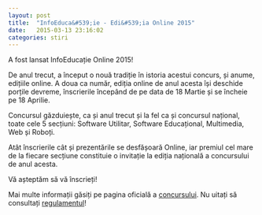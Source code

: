 ```yaml
---
layout: post
title:  "InfoEduca&#539;ie - Edi&#539;ia Online 2015"
date:   2015-03-13 23:16:02
categories: stiri
---
```


A fost lansat InfoEduca&#539;ie Online 2015!

De anul trecut, a &icirc;nceput o nou&#259; tradi&#539;ie &icirc;n istoria acestui concurs, &#537;i anume, edi&#539;iile online. A doua ca num&#259;r, edi&#539;ia online de anul acesta &icirc;&#537;i deschide por&#539;ile devreme, &icirc;nscrierile &icirc;ncep&acirc;nd de pe data de 18 Martie &#537;i se &icirc;ncheie pe 18 Aprilie.

Concursul g&#259;zduie&#537;te, ca &#537;i anul trecut &#537;i la fel ca &#537;i concursul na&#539;ional, toate cele 5 sec&#539;iuni: Software Utilitar, Software Educa&#539;ional, Multimedia, Web &#537;i Robo&#539;i.

At&acirc;t &icirc;nscrierile c&acirc;t &#537;i prezent&#259;rile se desf&#259;&#537;oar&#259; Online, iar premiul cel mare de la fiecare sec&#539;iune constituie o invita&#539;ie la edi&#539;ia na&#539;ional&#259; a concursului de anul acesta.

V&#259; a&#537;tept&#259;m s&#259; v&#259; &icirc;nscrie&#539;i!

Mai multe informa&#539;ii g&#259;si&#539;i pe pagina oficial&#259; a [concursului]. Nu uita&#539;i s&#259; consulta&#539;i [regulamentul]!

[concursului]:  http://www.infoeducatie.ro
[regulamentul]: https://drive.google.com/folderview?id=0B_wU4FGfmo2Zfm0ycFZiMlY2eFVpeTI0MENEdGppMmxYNUJlalJuQWJFVS1BVW51dHAtOXc&usp=sharing#list